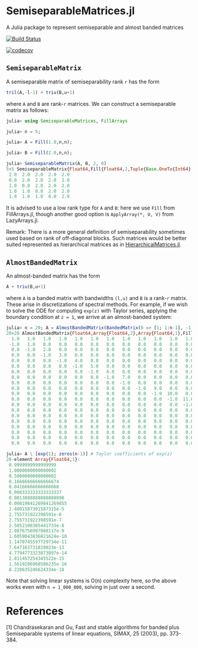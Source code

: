 # SemiseparableMatrices.jl
A Julia package to represent semiseparable and almost banded matrices

[![Build Status](https://travis-ci.org/JuliaMatrices/SemiseparableMatrices.jl.svg?branch=master)](https://travis-ci.org/JuliaMatrices/SemiseparableMatrices.jl) 

[![codecov](https://codecov.io/gh/JuliaMatrices/SemiseparableMatrices.jl/branch/master/graph/badge.svg)](https://codecov.io/gh/JuliaMatrices/SemiseparableMatrices.jl)



## `SemiseparableMatrix`

A semiseparable matrix of semiseparability rank `r` has the form
```julia
tril(A,-l-1) + triu(B,u+1)
``` 
where `A` and `B` are rank-`r` matrices. We can construct a semiseparable matrix as follows:
```julia
julia> using SemiseparableMatrices, FillArrays

julia> n = 5;

julia> A = Fill(1.0,n,n);

julia> B = Fill(2.0,n,n);

julia> SemiseparableMatrix(A, B, 2, 0)
5×5 SemiseparableMatrix{Float64,Fill{Float64,2,Tuple{Base.OneTo{Int64},Base.OneTo{Int64}}},Fill{Float64,2,Tuple{Base.OneTo{Int64},Base.OneTo{Int64}}}}:
 2.0  2.0  2.0  2.0  2.0
 0.0  2.0  2.0  2.0  2.0
 1.0  0.0  2.0  2.0  2.0
 1.0  1.0  0.0  2.0  2.0
 1.0  1.0  1.0  0.0  2.0
```
It is advised to use a low rank type for `A` and `B`: here we use `Fill` from FillArrays.jl, though another good option is `ApplyArray(*, U, V)` from
LazyArrays.jl.

Remark: There is a more general definition of semiseparability sometimes used based on rank of off-diagonal blocks. Such matrices would be better suited represented as hierarchical matrices as in [HierarchicalMatrices.jl](https://github.com/JuliaMatrices/HierarchicalMatrices.jl).

## `AlmostBandedMatrix`

An almost-banded matrix has the form
```julia
A + triu(B,u+1)
```
where `A` is a banded matrix with bandwidths `(l,u)` and `B` is a rank-`r` matrix.
These arise in discretizations of spectral methods. For example, if we wish to
solve the ODE for computing `exp(z)` with Taylor series, applying the boundary condition
at `z = 1`, we arrive at an almost-banded system:
```julia
julia> n = 20; A = AlmostBandedMatrix(BandedMatrix(0 => [1; 1:n-1], -1 => Fill(-1.0,n-1)), ApplyMatrix(*, [1; zeros(n-1)], Fill(1.0,1,n)))
20×20 AlmostBandedMatrix{Float64,Array{Float64,2},Array{Float64,1},Fill{Float64,2,Tuple{Base.OneTo{Int64},Base.OneTo{Int64}}},Base.OneTo{Int64}}:
  1.0   1.0   1.0   1.0   1.0   1.0   1.0   1.0   1.0   1.0   1.0   1.0   1.0   1.0   1.0   1.0   1.0   1.0   1.0   1.0
 -1.0   1.0   0.0   0.0   0.0   0.0   0.0   0.0   0.0   0.0   0.0   0.0   0.0   0.0   0.0   0.0   0.0   0.0   0.0   0.0
  0.0  -1.0   2.0   0.0   0.0   0.0   0.0   0.0   0.0   0.0   0.0   0.0   0.0   0.0   0.0   0.0   0.0   0.0   0.0   0.0
  0.0   0.0  -1.0   3.0   0.0   0.0   0.0   0.0   0.0   0.0   0.0   0.0   0.0   0.0   0.0   0.0   0.0   0.0   0.0   0.0
  0.0   0.0   0.0  -1.0   4.0   0.0   0.0   0.0   0.0   0.0   0.0   0.0   0.0   0.0   0.0   0.0   0.0   0.0   0.0   0.0
  0.0   0.0   0.0   0.0  -1.0   5.0   0.0   0.0   0.0   0.0   0.0   0.0   0.0   0.0   0.0   0.0   0.0   0.0   0.0   0.0
  0.0   0.0   0.0   0.0   0.0  -1.0   6.0   0.0   0.0   0.0   0.0   0.0   0.0   0.0   0.0   0.0   0.0   0.0   0.0   0.0
  0.0   0.0   0.0   0.0   0.0   0.0  -1.0   7.0   0.0   0.0   0.0   0.0   0.0   0.0   0.0   0.0   0.0   0.0   0.0   0.0
  0.0   0.0   0.0   0.0   0.0   0.0   0.0  -1.0   8.0   0.0   0.0   0.0   0.0   0.0   0.0   0.0   0.0   0.0   0.0   0.0
  0.0   0.0   0.0   0.0   0.0   0.0   0.0   0.0  -1.0   9.0   0.0   0.0   0.0   0.0   0.0   0.0   0.0   0.0   0.0   0.0
  0.0   0.0   0.0   0.0   0.0   0.0   0.0   0.0   0.0  -1.0  10.0   0.0   0.0   0.0   0.0   0.0   0.0   0.0   0.0   0.0
  0.0   0.0   0.0   0.0   0.0   0.0   0.0   0.0   0.0   0.0  -1.0  11.0   0.0   0.0   0.0   0.0   0.0   0.0   0.0   0.0
  0.0   0.0   0.0   0.0   0.0   0.0   0.0   0.0   0.0   0.0   0.0  -1.0  12.0   0.0   0.0   0.0   0.0   0.0   0.0   0.0
  0.0   0.0   0.0   0.0   0.0   0.0   0.0   0.0   0.0   0.0   0.0   0.0  -1.0  13.0   0.0   0.0   0.0   0.0   0.0   0.0
  0.0   0.0   0.0   0.0   0.0   0.0   0.0   0.0   0.0   0.0   0.0   0.0   0.0  -1.0  14.0   0.0   0.0   0.0   0.0   0.0
  0.0   0.0   0.0   0.0   0.0   0.0   0.0   0.0   0.0   0.0   0.0   0.0   0.0   0.0  -1.0  15.0   0.0   0.0   0.0   0.0
  0.0   0.0   0.0   0.0   0.0   0.0   0.0   0.0   0.0   0.0   0.0   0.0   0.0   0.0   0.0  -1.0  16.0   0.0   0.0   0.0
  0.0   0.0   0.0   0.0   0.0   0.0   0.0   0.0   0.0   0.0   0.0   0.0   0.0   0.0   0.0   0.0  -1.0  17.0   0.0   0.0
  0.0   0.0   0.0   0.0   0.0   0.0   0.0   0.0   0.0   0.0   0.0   0.0   0.0   0.0   0.0   0.0   0.0  -1.0  18.0   0.0
  0.0   0.0   0.0   0.0   0.0   0.0   0.0   0.0   0.0   0.0   0.0   0.0   0.0   0.0   0.0   0.0   0.0   0.0  -1.0  19.0

julia> A \ [exp(1); zeros(n-1)] # Taylor coefficients of exp(z)
20-element Array{Float64,1}:
 0.9999999999999999    
 1.0000000000000002    
 0.5000000000000002    
 0.16666666666666674   
 0.04166666666666668   
 0.008333333333333337  
 0.0013888888888888898 
 0.00019841269841269855
 2.4801587301587315e-5 
 2.755731922398591e-6  
 2.755731922398591e-7  
 2.5052108385441733e-8 
 2.0876756987868117e-9 
 1.6059043836821624e-10
 1.1470745597729734e-11
 7.647163731819823e-13 
 4.7794773323873897e-14
 2.811457254345522e-15 
 1.5619206968586235e-16
 8.220635246624334e-18 
```
Note that solving linear systems is O(n) complexity here, so the above works even with `n = 1_000_000`, solving
in just over a second.


# References

[1] Chandrasekaran and Gu, Fast and stable algorithms for banded plus
Semiseparable systems of linear equations, SIMAX, 25 (2003), pp. 373-384.